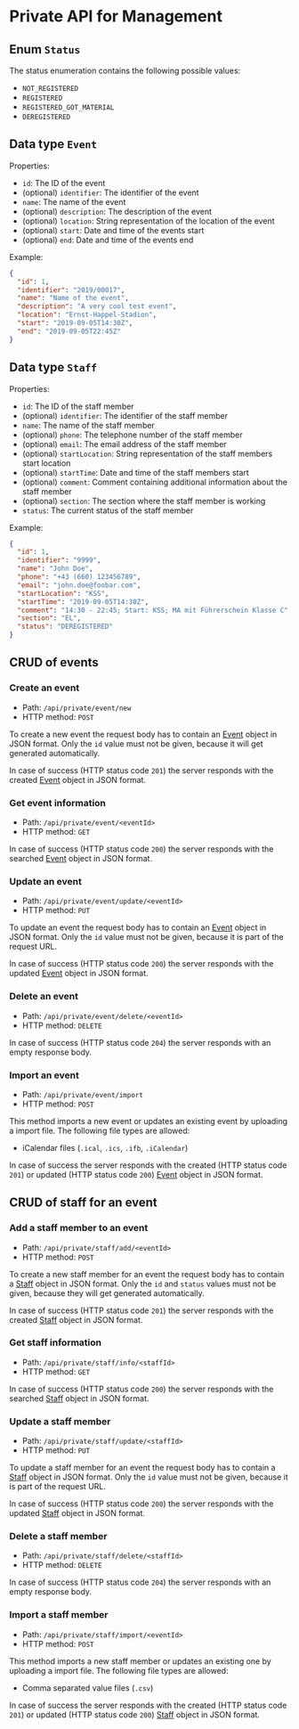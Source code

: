 # Private API for Management

## Enum `Status`

The status enumeration contains the following possible values:

* `NOT_REGISTERED`
* `REGISTERED`
* `REGISTERED_GOT_MATERIAL`
* `DEREGISTERED`

## Data type `Event`

Properties:

* `id`: The ID of the event
* (optional) `identifier`: The identifier of the event
* `name`: The name of the event
* (optional) `description`: The description of the event
* (optional) `location`: String representation of the location of the event
* (optional) `start`: Date and time of the events start
* (optional) `end`: Date and time of the events end

Example:

```json
{
  "id": 1,
  "identifier": "2019/00017",
  "name": "Name of the event",
  "description": "A very cool test event",
  "location": "Ernst-Happel-Stadion",
  "start": "2019-09-05T14:30Z",
  "end": "2019-09-05T22:45Z"
}
```

## Data type `Staff`

Properties:

* `id`: The ID of the staff member
* (optional) `identifier`: The identifier of the staff member
* `name`: The name of the staff member
* (optional) `phone`: The telephone number of the staff member
* (optional) `email`: The email address of the staff member
* (optional) `startLocation`: String representation of the staff members start location
* (optional) `startTime`: Date and time of the staff members start
* (optional) `comment`: Comment containing additional information about the staff member
* (optional) `section`: The section where the staff member is working
* `status`: The current status of the staff member

Example:

```json
{
  "id": 1,
  "identifier": "9999",
  "name": "John Doe",
  "phone": "+43 (660) 123456789",
  "email": "john.doe@foobar.com",
  "startLocation": "KSS",
  "startTime": "2019-09-05T14:30Z",
  "comment": "14:30 - 22:45; Start: KSS; MA mit Führerschein Klasse C",
  "section": "EL",
  "status": "DEREGISTERED"
}
```

## CRUD of events

### Create an event

* Path: `/api/private/event/new`
* HTTP method: `POST`

To create a new event the request body has to contain an [Event](#data-type-event) object in JSON format.
Only the `id` value must not be given,
because it will get generated automatically.

In case of success (HTTP status code `201`) the server responds with the created
[Event](#data-type-event) object in JSON format.

### Get event information

* Path: `/api/private/event/<eventId>`
* HTTP method: `GET`

In case of success (HTTP status code `200`) the server responds with the searched
[Event](#data-type-event) object in JSON format.

### Update an event

* Path: `/api/private/event/update/<eventId>`
* HTTP method: `PUT`

To update an event the request body has to contain an [Event](#data-type-event) object in JSON format.
Only the `id` value must not be given,
because it is part of the request URL.

In case of success (HTTP status code `200`) the server responds with the updated
[Event](#data-type-event) object in JSON format.

### Delete an event

* Path: `/api/private/event/delete/<eventId>`
* HTTP method: `DELETE`

In case of success (HTTP status code `204`) the server responds with an empty response body.

### Import an event

* Path: `/api/private/event/import`
* HTTP method: `POST`

This method imports a new event or updates an existing event by uploading a import file.
The following file types are allowed:

* iCalendar files (`.ical`, `.ics`, `.ifb`, `.iCalendar`)

In case of success the server responds with the created (HTTP status code `201`)
or updated (HTTP status code `200`) [Event](#data-type-event) object in JSON format.

## CRUD of staff for an event

### Add a staff member to an event

* Path: `/api/private/staff/add/<eventId>`
* HTTP method: `POST`

To create a new staff member for an event the request body has to contain a
[Staff](#data-type-staff) object in JSON format.
Only the `id` and `status` values must not be given,
because they will get generated automatically.

In case of success (HTTP status code `201`) the server responds with the created
[Staff](#data-type-staff) object in JSON format.

### Get staff information

* Path: `/api/private/staff/info/<staffId>`
* HTTP method: `GET`

In case of success (HTTP status code `200`) the server responds with the searched
[Staff](#data-type-staff) object in JSON format.

### Update a staff member

* Path: `/api/private/staff/update/<staffId>`
* HTTP method: `PUT`

To update a staff member for an event the request body has to contain a
[Staff](#data-type-staff) object in JSON format.
Only the `id` value must not be given,
because it is part of the request URL.

In case of success (HTTP status code `200`) the server responds with the updated
[Staff](#data-type-staff) object in JSON format.

### Delete a staff member

* Path: `/api/private/staff/delete/<staffId>`
* HTTP method: `DELETE`

In case of success (HTTP status code `204`) the server responds with an empty response body.

### Import a staff member

* Path: `/api/private/staff/import/<eventId>`
* HTTP method: `POST`

This method imports a new staff member or updates an existing one by uploading a import file.
The following file types are allowed:

* Comma separated value files (`.csv`)

In case of success the server responds with the created (HTTP status code `201`)
or updated (HTTP status code `200`) [Staff](#data-type-staff) object in JSON format.